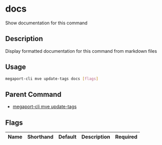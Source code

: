 # docs

Show documentation for this command

## Description

Display formatted documentation for this command from markdown files

## Usage

```sh
megaport-cli mve update-tags docs [flags]
```


## Parent Command

* [megaport-cli mve update-tags](megaport-cli_mve_update-tags.md)
## Flags

| Name | Shorthand | Default | Description | Required |
|------|-----------|---------|-------------|----------|

